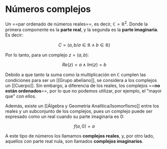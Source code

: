 # Números complejos

Un ==par ordenado de números reales==, es decir, $\mathbb{C}=\mathbb{R}^2$. Donde la primera componente es la **parte real**, y la segunda es la **parte imaginaria**. Es decir:

$$
C={(a,b/ a \in \mathbb{R} \land b \in \mathbb{R} )}
$$

Por lo tanto, para un complejo $z=(a,b)$:

$$
Re(z)=a \land Im(z)=b
$$

Debido a que tanto la suma como la multiplicación en $\mathbb{C}$ cumplen las condiciones para ser un [[Grupo abeliano]], se considera a los complejos un [[Cuerpo]]. Sin embargo, a diferencia de los reales, los complejos ==**no están ordenados**==, por lo que no podemos utilizar, por ejemplo, el "mayor que" con ellos.

Además, existe un [[Álgebra y Geometría Analítica/Isomorfismo]] entre los reales y un subconjunto de los complejos, pues un complejo puede ser expresado como un real cuando su parte imaginaria es 0:

$$
f(a,0)=a
$$

A este tipo de números los llamamos **complejos reales**, y, por otro lado, aquellos con parte real nula, son llamados **complejos imaginarios**.
